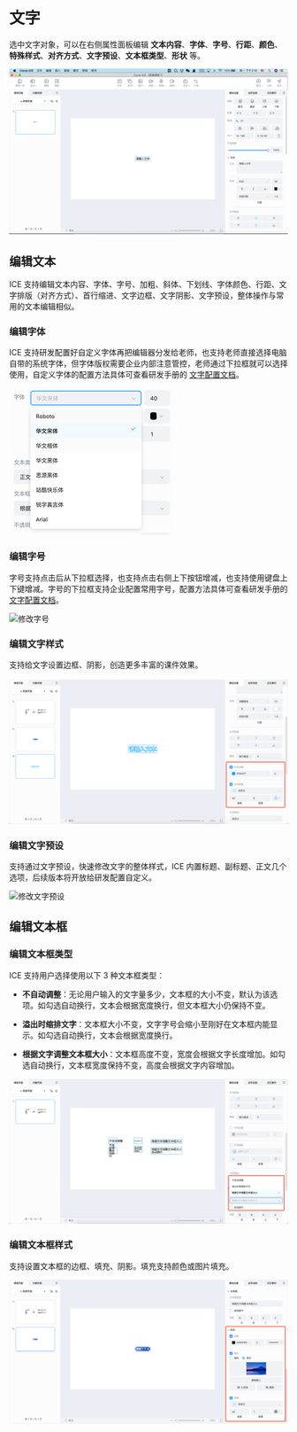 # 文字

选中文字对象，可以在右侧属性面板编辑 **文本内容**、**字体**、**字号**、**行距**、**颜色**、**特殊样式**、**对齐方式**、**文字预设**、**文本框类型**、**形状** 等。

![文字属性](../../../img/Curriculum.png)

## 编辑文本

ICE 支持编辑文本内容、字体、字号、加粗、斜体、下划线、字体颜色、行距、文字排版（对齐方式）、首行缩进、文字边框、文字阴影、文字预设，整体操作与常用的文本编辑相似。

### 编辑字体

ICE 支持研发配置好自定义字体再把编辑器分发给老师，也支持老师直接选择电脑自带的系统字体，但字体版权需要企业内部注意管控，老师通过下拉框就可以选择使用，自定义字体的配置方法具体可查看研发手册的 [文字配置文档](../../../developer/configure/object/word/index.md)。

![修改字体](img/font.png)

### 编辑字号

字号支持点击后从下拉框选择，也支持点击右侧上下按钮增减，也支持使用键盘上下键增减。字号的下拉框支持企业配置常用字号，配置方法具体可查看研发手册的 [文字配置文档](../../../developer/configure/object/word/index.md)。

![修改字号](img/font_number.png)

### 编辑文字样式

支持给文字设置边框、阴影，创造更多丰富的课件效果。

![修改字号](img/font_3.png)

### 编辑文字预设

支持通过文字预设，快速修改文字的整体样式，ICE 内置标题、副标题、正文几个选项，后续版本将开放给研发配置自定义。

![修改文字预设](img/font_preset.png)

## 编辑文本框

### 编辑文本框类型

ICE 支持用户选择使用以下 3 种文本框类型：

- **不自动调整**：无论用户输入的文字量多少，文本框的大小不变，默认为该选项。如勾选自动换行，文本会根据宽度换行，但文本框大小仍保持不变。

- **溢出时缩排文字**：文本框大小不变，文字字号会缩小至刚好在文本框内能显示。如勾选自动换行，文本会根据宽度换行。

- **根据文字调整文本框大小**：文本框高度不变，宽度会根据文字长度增加。如勾选自动换行，文本框宽度保持不变，高度会根据文字内容增加。

![文本框类型](img/font_area_type.png)

### 编辑文本框样式

支持设置文本框的边框、填充、阴影。填充支持颜色或图片填充。

![文本框样式](img/font_2.png)